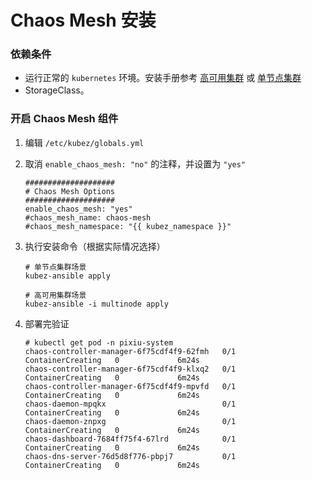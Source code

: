 # Chaos Mesh 安装

### 依赖条件
- 运行正常的 `kubernetes` 环境。安装手册参考 [高可用集群](../install/multinode.md) 或 [单节点集群](../install/all-in-one.md)
- StorageClass。

### 开启 Chaos Mesh 组件
1. 编辑 `/etc/kubez/globals.yml`

2. 取消 `enable_chaos_mesh: "no"` 的注释，并设置为 `"yes"`
    ```shell
    ####################
    # Chaos Mesh Options
    ####################
    enable_chaos_mesh: "yes"
    #chaos_mesh_name: chaos-mesh
    #chaos_mesh_namespace: "{{ kubez_namespace }}"
    ```

3. 执行安装命令（根据实际情况选择）
    ```shell
    # 单节点集群场景
    kubez-ansible apply

    # 高可用集群场景
    kubez-ansible -i multinode apply
    ```

4. 部署完验证
    ```shell
    # kubectl get pod -n pixiu-system
    chaos-controller-manager-6f75cdf4f9-62fmh   0/1     ContainerCreating   0             6m24s
    chaos-controller-manager-6f75cdf4f9-klxq2   0/1     ContainerCreating   0             6m24s
    chaos-controller-manager-6f75cdf4f9-mpvfd   0/1     ContainerCreating   0             6m24s
    chaos-daemon-mpqkx                          0/1     ContainerCreating   0             6m24s
    chaos-daemon-znpxg                          0/1     ContainerCreating   0             6m24s
    chaos-dashboard-7684ff75f4-67lrd            0/1     ContainerCreating   0             6m24s
    chaos-dns-server-76d5d8f776-pbpj7           0/1     ContainerCreating   0             6m24s
    ```
